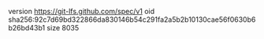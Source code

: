 version https://git-lfs.github.com/spec/v1
oid sha256:92c7d69bd322866da830146b54c291fa2a5b2b10130cae56f0630b6b26bd43b1
size 8035
